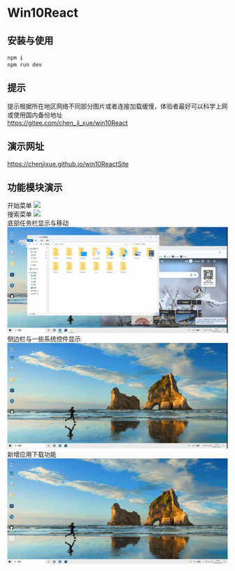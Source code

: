 # Win10React
## 安装与使用
```
npm i 
npm run dev
```
## 提示
提示根据所在地区网络不同部分图片或者连接加载缓慢，体验者最好可以科学上网或使用国内备份地址  
<https://gitee.com/chen_ji_xue/win10React>
## 演示网址  
<https://chenjixue.github.io/win10ReactSite>  
## 功能模块演示
开始菜单
![](./doc/example1.gif)  
搜索菜单
![](./doc/example2.gif)  
底部任务栏显示与移动
![](./doc/example3.gif)  
侧边栏与一些系统控件显示
![](./doc/example4.gif)  
新增应用下载功能
![](./doc/example5.gif)  
